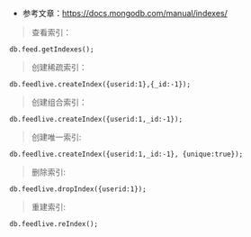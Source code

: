 - 参考文章：https://docs.mongodb.com/manual/indexes/

> 查看索引：
```
db.feed.getIndexes();
```
> 创建稀疏索引：
```
db.feedlive.createIndex({userid:1},{_id:-1});
```
> 创建组合索引：
```
db.feedlive.createIndex({userid:1,_id:-1});
```
> 创建唯一索引:
```
db.feedlive.createIndex({userid:1,_id:-1}, {unique:true});
```
> 删除索引:
```
db.feedlive.dropIndex({userid:1});
```
> 重建索引:
```
db.feedlive.reIndex();
```
